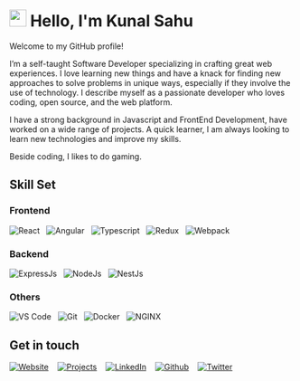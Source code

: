 <h1><img src="https://media.giphy.com/media/hvRJCLFzcasrR4ia7z/giphy.gif" width="30px">
Hello, I'm Kunal Sahu</h1>
<p>Welcome to my GitHub profile!</p><p>
  I’m a self-taught Software Developer specializing in crafting great web experiences. I love learning new things and have a knack for finding new approaches to solve problems in unique ways, especially if they involve the use of technology. I describe myself as a passionate developer who loves coding, open source, and the web platform.
</p>
<p>I have a strong background in Javascript and FrontEnd Development, have worked on a wide range of projects. A quick learner, I am always looking to learn new technologies and improve my skills.

Beside coding, I likes to do gaming.</p>

## Skill Set

### Frontend

![React](https://img.shields.io/badge/React-61DAFB?style=for-the-badge&logo=react&logoColor=black)&nbsp;&nbsp;
![Angular](https://img.shields.io/badge/Angular-DD0031?style=for-the-badge&logo=angular&logoColor=white)&nbsp;&nbsp;
![Typescript](https://img.shields.io/badge/Typescript-3178C6?style=for-the-badge&logo=typescript&logoColor=white)&nbsp;&nbsp;
![Redux](https://img.shields.io/badge/Redux-764ABC?style=for-the-badge&logo=redux&logoColor=white)&nbsp;&nbsp;
![Webpack](https://img.shields.io/badge/Webpack-8DD6F9?style=for-the-badge&logo=webpack&logoColor=black)&nbsp;&nbsp;

### Backend

![ExpressJs](https://img.shields.io/badge/ExpressJS-000000?style=for-the-badge&logo=express&logoColor=f2f2f2)&nbsp;&nbsp;
![NodeJs](https://img.shields.io/badge/NodeJs-339933?style=for-the-badge&logo=node.js&logoColor=white)&nbsp;&nbsp;
![NestJs](https://img.shields.io/badge/Nestjs-E0234E?style=for-the-badge&logo=nestjs&logoColor=white)&nbsp;&nbsp;

### Others

![VS Code](https://img.shields.io/badge/VSCode-007ACC?&style=for-the-badge&logo=visualstudiocode&logoColor=white)&nbsp;&nbsp;
![Git](https://img.shields.io/badge/git-%23F05033.svg?style=for-the-badge&logo=git&logoColor=white)&nbsp;&nbsp;
![Docker](https://img.shields.io/badge/Docker-%2496ED.svg?style=for-the-badge&logo=docker&logoColor=white)&nbsp;&nbsp;
![NGINX](https://img.shields.io/badge/NGINX-009639?&style=for-the-badge&logo=nginx&logoColor=white)

## Get in touch

<p><a href="https://akshayrathi.com/" target="_blank"><img alt="Website" src="https://img.shields.io/badge/Website-%234285F4.svg?&style=for-the-badge&logo=google-chrome&logoColor=white"/></a>&nbsp;&nbsp;&nbsp;&nbsp;<a href="https://projects.akshayrathi.com/" target="_blank"><img alt="Projects" src="https://img.shields.io/badge/Projects-%F5AE29.svg?&style=for-the-badge&logo=prometheus&logoColor=white"/></a>&nbsp;&nbsp;&nbsp;&nbsp;<a href="https://www.linkedin.com/in/akshay-rathi-sde/" target="_blank"><img alt="LinkedIn" src="https://img.shields.io/badge/LinkedIn-%230077B5.svg?&style=for-the-badge&logo=LinkedIn&logoColor=white"/></a>&nbsp;&nbsp;&nbsp;&nbsp;<a href="https://github.com/akshayrathigithub" target="_blank"><img alt="Github" src="https://img.shields.io/badge/Github-%2312100E.svg?&style=for-the-badge&logo=Github&logoColor=white"/></a>&nbsp;&nbsp;&nbsp;&nbsp;<a href="https://twitter.com" target="_blank"><img alt="Twitter" src="https://img.shields.io/badge/Twitter-%231DA1F2.svg?&style=for-the-badge&logo=Twitter&logoColor=white"/></a>
</p><br/>

<!-- trigger backend on profile visit -->
<img src="https://projects.akshayrathi.com/static-content/image/counter.svg" width="10px">
